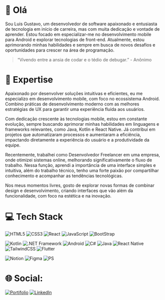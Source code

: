 # 👋 Olá

Sou Luis Gustavo, um desenvolvedor de software apaixonado e entusiasta de tecnologia em início de carreira, mas com muita dedicação e vontade de aprender. Estou focado em especializar-me no desenvolvimento mobile para Android e explorar tecnologias de front-end. Atualmente, estou aprimorando minhas habilidades e sempre em busca de novos desafios e oportunidades para crescer na área de programação.

> “Vivendo entre a ansia de codar e o tédio de debugar.” - Anônimo

# 🚀 Expertise

Apaixonado por desenvolver soluções intuitivas e eficientes, eu me especializo em desenvolvimento mobile, com foco no ecossistema Android. Combino práticas de desenvolvimento moderno com as melhores estratégias de UX para garantir uma experiência fluida aos usuários.

Com dedicação crescente às tecnologias mobile, estou em constante evolução, sempre buscando aprimorar minhas habilidades em linguagens e frameworks relevantes, como Java, Kotlin e React Native. Já contribuí em projetos que automatizaram processos e aumentaram a eficiência, impactando diretamente a experiência do usuário e a produtividade da equipe.

Recentemente, trabalhei como Desenvolvedor Freelancer em uma empresa, onde otimizei sistemas online, melhorando significativamente o fluxo de trabalho. Nessa função, aprendi a importância de uma interface simples e intuitiva, além do trabalho técnico, tenho uma forte paixão por compartilhar conhecimento e acompanhar as tendências tecnológicas. 

Nos meus momentos livres, gosto de explorar novas formas de combinar design e desenvolvimento, criando interfaces que vão além da funcionalidade, com foco na estética e na inovação.

# 💻 Tech Stack
![HTML5](https://img.shields.io/badge/html5-%23E34F26.svg?style=for-the-badge&logo=html5&logoColor=white) ![CSS3](https://img.shields.io/badge/css3-%231572B6.svg?style=for-the-badge&logo=css3&logoColor=white) ![React](https://img.shields.io/badge/react-%2320232a.svg?style=for-the-badge&logo=react&logoColor=%2361DAFB) ![JavaScript](https://img.shields.io/badge/javascript-%23323330.svg?style=for-the-badge&logo=javascript&logoColor=%23F7DF1E) ![BootStrap](https://img.shields.io/badge/Bootstrap-563D7C?style=for-the-badge&logo=bootstrap&logoColor=white)


![Kotlin](https://img.shields.io/badge/Kotlin-ad28ec?&style=for-the-badge&logo=kotlin&logoColor=white) ![.NET Framework](https://img.shields.io/badge/.NET-5C2D91?style=for-the-badge&logo=.net&logoColor=white) ![Android](https://img.shields.io/badge/Android-3DDC84?style=for-the-badge&logo=android&logoColor=white) ![C#](https://img.shields.io/badge/C%23-239120?style=for-the-badge&logo=c-sharp&logoColor=white) ![Java](https://img.shields.io/badge/Java-ED8B00?style=for-the-badge&logo=openjdk&logoColor=white) ![React Native](https://img.shields.io/badge/React_Native-20232A?style=for-the-badge&logo=react&logoColor=61DAFB) ![TailwindCSS](https://img.shields.io/badge/Tailwind_CSS-38B2AC?style=for-the-badge&logo=tailwind-css&logoColor=white) ![Flutter](https://img.shields.io/badge/Flutter-02569B?style=for-the-badge&logo=flutter&logoColor=white)


![Notion](https://img.shields.io/badge/Notion-%23000000.svg?style=for-the-badge&logo=notion&logoColor=white) ![Figma](https://img.shields.io/badge/Figma-F24E1E?style=for-the-badge&logo=figma&logoColor=white) ![PS](https://img.shields.io/badge/Adobe%20Photoshop-31A8FF?style=for-the-badge&logo=Adobe%20Photoshop&logoColor=black)

# 🌐 Social:
[![Portifolio](https://img.shields.io/badge/website-000000?style=for-the-badge&logo=About.me&logoColor=white)](https://infogr.com.br/devgustta/) [![LinkedIn](https://img.shields.io/badge/LinkedIn-0077B5?style=for-the-badge&logo=linkedin&logoColor=white)](https://www.linkedin.com/in/gustacostta/)
